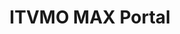---
title: "ITVMO MAX Portal "
description: "All ITVMO .gov and .mil only developed materials and training will be posted on the ITVMO MAX page. This MAX page link will be shared via events, ITB CoPs, and the Newsletter. .gov/.mil employees may also request access through the OMB MAX portal. The landing page will spotlight recent updates. Includes: Trainings/ Webinars, .gov/.mil Resources, Tools, Knowledge Sharing"
url-link: "https://community.max.gov/pages/viewpage.action?pageId=2170862337"
type: "HTML"
gov-only: "true"
is-external: "false"
publication-date: "August 01, 2023"
reading-time: "5"
resource-type: "Guidance"
filter: "itvmo-general"
audience: "contracts-acquisitions"
branded-offerings: "it-buyers-training-support "
---